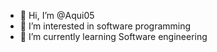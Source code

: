 - 👋 Hi, I’m @Aqui05
- 👀 I’m interested in software programming
- 🌱 I’m currently learning Software engineering 

<!---
Aqui05/Aqui05 is a ✨ special ✨ repository because its `README.md` (this file) appears on your GitHub profile.
You can click the Preview link to take a look at your changes.
--->
